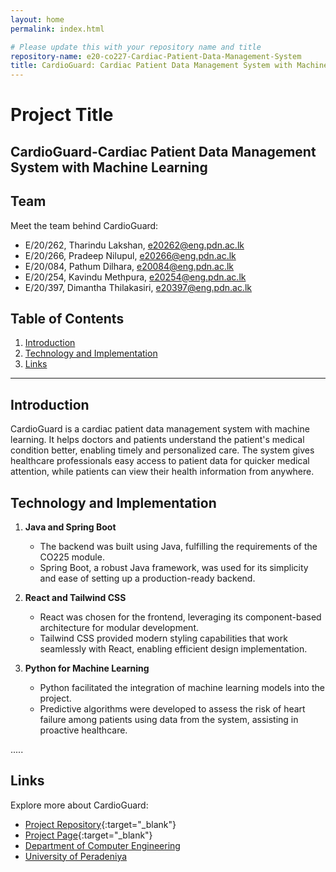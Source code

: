 ```yaml
---
layout: home
permalink: index.html

# Please update this with your repository name and title
repository-name: e20-co227-Cardiac-Patient-Data-Management-System
title: CardioGuard: Cardiac Patient Data Management System with Machine Learning
---
```


[comment]: # "This is the standard layout for the project, but you can clean this and use your own template"

# Project Title
CardioGuard-Cardiac Patient Data Management System with Machine Learning
---

<!-- 
This is a sample image, to show how to add images to your page. To learn more options, please refer [this](https://projects.ce.pdn.ac.lk/docs/faq/how-to-add-an-image/)

![Sample Image](./images/sample.png)
 -->

## Team

Meet the team behind CardioGuard:
-  E/20/262, Tharindu Lakshan, [e20262@eng.pdn.ac.lk](mailto:e20262@eng.pdn.ac.lk)
-  E/20/266, Pradeep Nilupul, [e20266@eng.pdn.ac.lk](mailto:e20266@eng.pdn.ac.lk)
-  E/20/084, Pathum Dilhara, [e20084@eng.pdn.ac.lk](mailto:e20084@eng.pdn.ac.lk)
-  E/20/254, Kavindu Methpura, [e20254@eng.pdn.ac.lk](mailto:e20254@eng.pdn.ac.lk)
-  E/20/397, Dimantha Thilakasiri, [e20397@eng.pdn.ac.lk](mailto:e20397@eng.pdn.ac.lk)

## Table of Contents
1. [Introduction](#introduction)
2. [Technology and Implementation](#technology-and-implementation)
3. [Links](#links)

---

## Introduction

  CardioGuard is a cardiac patient data management system with machine learning. It helps doctors and patients understand the patient's medical condition better, enabling timely and personalized care. The system gives healthcare professionals easy access to patient data for quicker medical attention, while patients can view their health information from anywhere.

## Technology and Implementation

1. **Java and Spring Boot**  
   - The backend was built using Java, fulfilling the requirements of the CO225 module. 
   - Spring Boot, a robust Java framework, was used for its simplicity and ease of setting up a production-ready backend.

2. **React and Tailwind CSS**  
   - React was chosen for the frontend, leveraging its component-based architecture for modular development.
   - Tailwind CSS provided modern styling capabilities that work seamlessly with React, enabling efficient design implementation.

3. **Python for Machine Learning**  
   - Python facilitated the integration of machine learning models into the project.
   - Predictive algorithms were developed to assess the risk of heart failure among patients using data from the system, assisting in proactive healthcare.

.....

## Links

Explore more about CardioGuard:
- [Project Repository](https://github.com/cepdnaclk/e20-co227-Cardiac-Patient-Data-Management-System){:target="_blank"}
- [Project Page](https://cepdnaclk.github.io/e20-co227-Cardiac-Patient-Data-Management-System){:target="_blank"}
- [Department of Computer Engineering](http://www.ce.pdn.ac.lk/)
- [University of Peradeniya](https://eng.pdn.ac.lk/)


[//]: # (Please refer this to learn more about Markdown syntax)
[//]: # (https://github.com/adam-p/markdown-here/wiki/Markdown-Cheatsheet)
